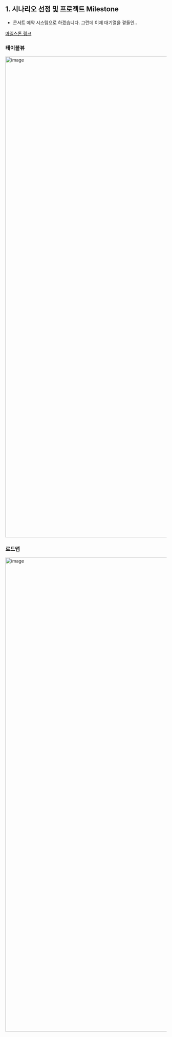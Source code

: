 
## 1. 시나리오 선정 및 프로젝트 Milestone
- 콘서트 예약 시스템으로 하겠습니다. 그런데 이제 대기열을 곁들인..

[마일스톤 링크](https://github.com/orgs/hpp-backend-15/projects/2)

### 테이블뷰
<img width="1503" alt="image" src="https://github.com/user-attachments/assets/fcfbb6e6-e3e5-4e46-b47d-9ae29bff56f3">

### 로드맵
<img width="1482" alt="image" src="https://github.com/user-attachments/assets/28e2f4a9-b952-4e4c-85cf-982e6d0ea5c4">
